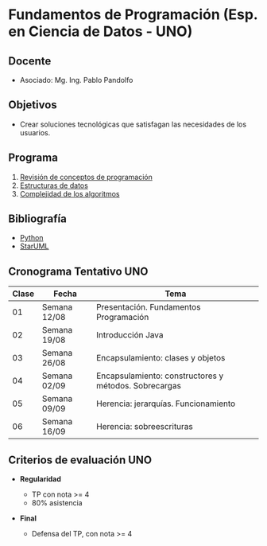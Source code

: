 # Fundamentos de Programación (Esp. en Ciencia de Datos - UNO)

## Docente

* Asociado: Mg. Ing. Pablo Pandolfo

## Objetivos

* Crear soluciones tecnológicas que satisfagan las necesidades de los usuarios.

## Programa

1. [Revisión de conceptos de programación](doc/revision.md)
1. [Estructuras de datos](doc/edatos.md)
1. [Complejidad de los algoritmos](doc/complejidad.md)

## Bibliografía

* [Python](https://www.eclipse.org)
* [StarUML](https://staruml.io)

## Cronograma Tentativo UNO

| **Clase** | **Fecha** | **Tema** |
| -- | -- | -- |
| 01 | Semana 12/08 | Presentación. Fundamentos Programación |
| 02 | Semana 19/08 | Introducción Java |
| 03 | Semana 26/08 | Encapsulamiento: clases y objetos |
| 04 | Semana 02/09 | Encapsulamiento: constructores y métodos. Sobrecargas |
| 05 | Semana 09/09 | Herencia: jerarquías. Funcionamiento |
| 06 | Semana 16/09 | Herencia: sobreescrituras |

## Criterios de evaluación UNO

* **Regularidad**
  * TP con nota >= 4
  * 80% asistencia

* **Final**
  * Defensa del TP, con nota >= 4
